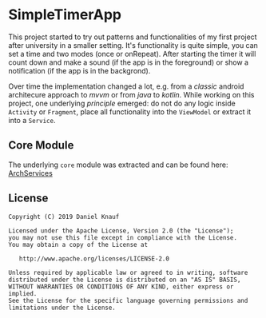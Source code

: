 # SimpleTimerApp

This project started to try out patterns and functionalities of my first project after university in a smaller setting.
It's functionality is quite simple, you can set a time and two modes (once or onRepeat). After starting the timer it will count down and make a sound (if the app is in the foreground) or show a notification (if the app is in the backgrond). 

Over time the implementation changed a lot, e.g. from a _classic_ android architecure approach to _mvvm_ or from _java_ to _kotlin_. While working on this project, one underlying _principle_ emerged: do not do any logic inside `Activity` or `Fragment`, place all functionality into the `ViewModel` or extract it into a `Service`.

## Core Module

The underlying `core` module was extracted and can be found here: [ArchServices](https://github.com/DanielKnauf/ArchServices) 


## License
```
Copyright (C) 2019 Daniel Knauf

Licensed under the Apache License, Version 2.0 (the "License");
you may not use this file except in compliance with the License.
You may obtain a copy of the License at

   http://www.apache.org/licenses/LICENSE-2.0

Unless required by applicable law or agreed to in writing, software
distributed under the License is distributed on an "AS IS" BASIS,
WITHOUT WARRANTIES OR CONDITIONS OF ANY KIND, either express or implied.
See the License for the specific language governing permissions and
limitations under the License.
```
